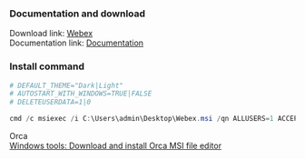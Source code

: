 ### Documentation and download
Download link: [Webex](https://www.webex.com/downloads.html) <br />
Documentation link: [Documentation](https://help.webex.com/en-us/article/nw5p67g/Webex-App-%7C-Installation-and-automatic-upgrade#Cisco_Reference.dita_de4f9295-316d-4e1c-8f47-329ddfdb984d)

### Install command
```powershell
# DEFAULT_THEME="Dark|Light"
# AUTOSTART_WITH_WINDOWS=TRUE|FALSE
# DELETEUSERDATA=1|0

cmd /c msiexec /i C:\Users\admin\Desktop\Webex.msi /qn ALLUSERS=1 ACCEPT_EULA=TRUE
```

Orca <br />
[Windows tools: Download and install Orca MSI file editor](https://youtu.be/dFKwxNZ8PXY) <br />
